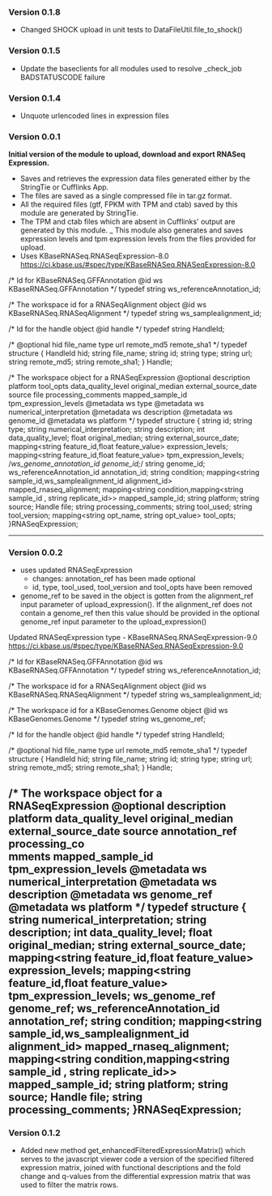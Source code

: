 ### Version 0.1.8
- Changed SHOCK upload in unit tests to DataFileUtil.file_to_shock()

### Version 0.1.5
- Update the baseclients for all modules used to resolve _check_job BADSTATUSCODE failure

### Version 0.1.4
- Unquote urlencoded lines in expression files

### Version 0.0.1
__Initial version of the module to upload, download and export RNASeq Expression.__
- Saves and retrieves the expression data files generated either by the StringTie or Cufflinks App.
- The files are saved as a single compressed file in tar.gz format.
- All the required files (gtf, FPKM with TPM and ctab) saved by this module are generated by StringTie.
- The TPM and ctab files which are absent in Cufflinks' output are generated by this module.
_ This module also generates and saves expression levels and tpm expression levels from the
  files provided for upload.
- Uses KBaseRNASeq.RNASeqExpression-8.0
https://ci.kbase.us/#spec/type/KBaseRNASeq.RNASeqExpression-8.0

/*
Id for KBaseRNASeq.GFFAnnotation
@id ws KBaseRNASeq.GFFAnnotation
*/
typedef string ws_referenceAnnotation_id;

/*
The workspace id for a RNASeqAlignment object
@id ws KBaseRNASeq.RNASeqAlignment
*/
typedef string ws_samplealignment_id;

/*
Id for the handle object
@id handle
*/
typedef string HandleId;

/*
@optional hid file_name type url remote_md5 remote_sha1
*/
typedef structure {
  HandleId hid;
  string file_name;
  string id;
  string type;
  string url;
  string remote_md5;
  string remote_sha1;
} Handle;

/*
The workspace object for a RNASeqExpression
@optional description platform tool_opts data_quality_level original_median external_source_date source file processing_comments mapped_sample_id tpm_expression_levels
@metadata ws type
@metadata ws numerical_interpretation
@metadata ws description
@metadata ws genome_id
@metadata ws platform
*/
typedef structure {
        string id;
        string type;
        string numerical_interpretation;
        string description;
        int data_quality_level;
        float original_median;
        string external_source_date;
        mapping<string feature_id,float feature_value> expression_levels;
        mapping<string feature_id,float feature_value> tpm_expression_levels;
        /*ws_genome_annotation_id genome_id;*/
	    string genome_id;
        ws_referenceAnnotation_id annotation_id;
	    string condition;
	    mapping<string sample_id,ws_samplealignment_id alignment_id> mapped_rnaseq_alignment;
        mapping<string condition,mapping<string sample_id , string replicate_id>> mapped_sample_id;
        string  platform;
        string source;
        Handle file;
        string processing_comments;
        string tool_used;
        string tool_version;
	    mapping<string opt_name, string opt_value> tool_opts;
    }RNASeqExpression;

-----------------------------------------------------------------------------------------------

### Version 0.0.2

- uses updated RNASeqExpression
    - changes: annotation_ref has been made optional
    - id, type, tool_used, tool_version and tool_opts have been removed
- genome_ref to be saved in the object is gotten from the alignment_ref input parameter of
  upload_expression(). If the alignment_ref does not contain a genome_ref then this value
  should be provided in the optional genome_ref input parameter to the upload_expression()

Updated RNASeqExpression type - KBaseRNASeq.RNASeqExpression-9.0
https://ci.kbase.us/#spec/type/KBaseRNASeq.RNASeqExpression-9.0

/*
Id for KBaseRNASeq.GFFAnnotation
@id ws KBaseRNASeq.GFFAnnotation
*/
typedef string ws_referenceAnnotation_id;

/*
The workspace id for a RNASeqAlignment object
@id ws KBaseRNASeq.RNASeqAlignment
*/
typedef string ws_samplealignment_id;

/*
  The workspace id for a KBaseGenomes.Genome object
  @id ws KBaseGenomes.Genome
*/
typedef string ws_genome_ref;

/*
Id for the handle object
@id handle
*/
typedef string HandleId;

/*
@optional hid file_name type url remote_md5 remote_sha1
*/
typedef structure {
  HandleId hid;
  string file_name;
  string id;
  string type;
  string url;
  string remote_md5;
  string remote_sha1;
} Handle;

/*
  The workspace object for a RNASeqExpression
  @optional description platform data_quality_level original_median external_source_date source annotation_ref processing_co\
mments mapped_sample_id tpm_expression_levels
  @metadata ws numerical_interpretation
  @metadata ws description
  @metadata ws genome_ref
  @metadata ws platform
*/
typedef structure {
        string numerical_interpretation;
        string description;
        int data_quality_level;
        float original_median;
        string external_source_date;
        mapping<string feature_id,float feature_value> expression_levels;
        mapping<string feature_id,float feature_value> tpm_expression_levels;
        ws_genome_ref genome_ref;
        ws_referenceAnnotation_id annotation_ref;
	    string condition;
	    mapping<string sample_id,ws_samplealignment_id alignment_id> mapped_rnaseq_alignment;
        mapping<string condition,mapping<string sample_id , string replicate_id>> mapped_sample_id;
        string  platform;
        string source;
        Handle file;
        string processing_comments;
}RNASeqExpression;
-----------------------------------------------------------------------------------------

### Version 0.1.2

 - Added new method get_enhancedFilteredExpressionMatrix() which serves to the javascript viewer code a version of the specified filtered expression matrix, joined with functional descriptions and the fold change and q-values from the differential expression matrix that was used to filter the matrix rows.
